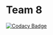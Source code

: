 # Team 8

[![Codacy Badge](https://api.codacy.com/project/badge/Grade/2686cf472f3b4912a3c021bc76a65234)](https://app.codacy.com/gh/FFGFlash/Team-8?utm_source=github.com&utm_medium=referral&utm_content=FFGFlash/Team-8&utm_campaign=Badge_Grade_Settings)

 
